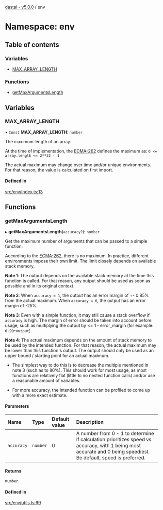 [dastal - v5.0.0](../README.md) / env

# Namespace: env

## Table of contents

### Variables

- [MAX\_ARRAY\_LENGTH](env.md#max_array_length)

### Functions

- [getMaxArgumentsLength](env.md#getmaxargumentslength)

## Variables

### MAX\_ARRAY\_LENGTH

• `Const` **MAX\_ARRAY\_LENGTH**: `number`

The maximum length of an array.

At the time of implementation, the [ECMA-262](https://tc39.es/ecma262/#array-index)
defines the maximum as: `0 <= array.length <= 2**32 - 1`

The actual maximum may change over time and/or unique environments.
For that reason, the value is calculated on first import.

#### Defined in

[src/env/index.ts:13](https://github.com/havelessbemore/dastal/blob/389210e/src/env/index.ts#L13)

## Functions

### getMaxArgumentsLength

▸ **getMaxArgumentsLength**(`accuracy?`): `number`

Get the maximum number of arguments that
can be passed to a simple function.

According to the [ECMA-262](https://tc39.es/ecma262/#sec-list-and-record-specification-type),
there is no maximum. In practice, different environments impose their own
limit. The limit closely depends on available stack memory.

**Note 1**: The output depends on the available
stack memory at the time this function is called.
For that reason, any output should be used as soon
as possible and in its original context.

**Note 2**: When `accuracy = 1`, the output has
an error margin of +- 0.85% from the actual maximum.
When `accuracy = 0`, the output has an error margin of -25%.

**Note 3**: Even with a simple function, it may
still cause a stack overflow if `accuracy` is high.
The margin of error should be taken into account
before usage, such as multiplying the output
by <= 1 - error_margin (for example: `0.99*output`).

**Note 4**: The actual maximum depends on the
amount of stack memory to be used by the intended function.
For that reason, the actual maximum may be lower
than this function's output. The output should only be
used as an upper bound / starting point for
an actual maximum.

   - The simplest way to do this
is to decrease the multiple mentioned in note 3 (such as
to 80%). This should work for most usage, as most functions
are relatively flat (little to no nested function calls)
and/or use a reasonable amount of variables.

   - For more accuracy, the intended function can be
profiled to come up with a more exact estimate.

#### Parameters

| Name | Type | Default value | Description |
| :------ | :------ | :------ | :------ |
| `accuracy` | `number` | 0 | A number from  0 - 1 to determine if calculation prioritizes speed vs accuracy, with 1 being most accurate and 0 being speediest. Be default, speed is preferred. |

#### Returns

`number`

#### Defined in

[src/env/utils.ts:69](https://github.com/havelessbemore/dastal/blob/389210e/src/env/utils.ts#L69)
